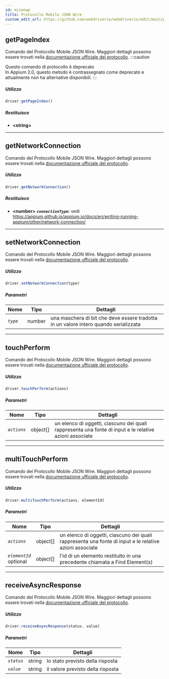 ```yaml
---
id: mjsonwp
title: Protocollo Mobile JSON Wire
custom_edit_url: https://github.com/webdriverio/webdriverio/edit/main/packages/wdio-protocols/src/protocols/mjsonwp.ts
---
```


## getPageIndex
Comando del Protocollo Mobile JSON Wire. Maggiori dettagli possono essere trovati nella [documentazione ufficiale del protocollo](https://github.com/appium/appium-base-driver/blob/master/docs/mjsonwp/protocol-methods.md#mobile-json-wire-protocol-endpoints).
:::caution

Questo comando di protocollo è deprecato<br />In Appium 2.0, questo metodo è contrassegnato come deprecato e attualmente non ha alternative disponibili.
:::

##### Utilizzo

```js
driver.getPageIndex()
```


##### Restituisce

- **&lt;string&gt;**



---

## getNetworkConnection
Comando del Protocollo Mobile JSON Wire. Maggiori dettagli possono essere trovati nella [documentazione ufficiale del protocollo](https://github.com/SeleniumHQ/mobile-spec/blob/master/spec-draft.md#device-modes).

##### Utilizzo

```js
driver.getNetworkConnection()
```


##### Restituisce

- **&lt;number&gt;**
            **<code><var>connectionType</var></code>:** vedi https://appium.github.io/appium.io/docs/en/writing-running-appium/other/network-connection/


---

## setNetworkConnection
Comando del Protocollo Mobile JSON Wire. Maggiori dettagli possono essere trovati nella [documentazione ufficiale del protocollo](https://github.com/SeleniumHQ/mobile-spec/blob/master/spec-draft.md#device-modes).

##### Utilizzo

```js
driver.setNetworkConnection(type)
```


##### Parametri

<table>
  <thead>
    <tr>
      <th>Nome</th><th>Tipo</th><th>Dettagli</th>
    </tr>
  </thead>
  <tbody>
    <tr>
      <td><code><var>type</var></code></td>
      <td>number</td>
      <td>una maschera di bit che deve essere tradotta in un valore intero quando serializzata</td>
    </tr>
  </tbody>
</table>



---

## touchPerform
Comando del Protocollo Mobile JSON Wire. Maggiori dettagli possono essere trovati nella [documentazione ufficiale del protocollo](https://github.com/SeleniumHQ/mobile-spec/blob/master/spec-draft.md#touch-gestures).

##### Utilizzo

```js
driver.touchPerform(actions)
```


##### Parametri

<table>
  <thead>
    <tr>
      <th>Nome</th><th>Tipo</th><th>Dettagli</th>
    </tr>
  </thead>
  <tbody>
    <tr>
      <td><code><var>actions</var></code></td>
      <td>object[]</td>
      <td>un elenco di oggetti, ciascuno dei quali rappresenta una fonte di input e le relative azioni associate</td>
    </tr>
  </tbody>
</table>



---

## multiTouchPerform
Comando del Protocollo Mobile JSON Wire. Maggiori dettagli possono essere trovati nella [documentazione ufficiale del protocollo](https://github.com/SeleniumHQ/mobile-spec/blob/master/spec-draft.md#touch-gestures).

##### Utilizzo

```js
driver.multiTouchPerform(actions, elementId)
```


##### Parametri

<table>
  <thead>
    <tr>
      <th>Nome</th><th>Tipo</th><th>Dettagli</th>
    </tr>
  </thead>
  <tbody>
    <tr>
      <td><code><var>actions</var></code></td>
      <td>object[]</td>
      <td>un elenco di oggetti, ciascuno dei quali rappresenta una fonte di input e le relative azioni associate</td>
    </tr>
    <tr>
      <td><code><var>elementId</var></code><br /><span className="label labelWarning">optional</span></td>
      <td>object[]</td>
      <td>l'id di un elemento restituito in una precedente chiamata a Find Element(s)</td>
    </tr>
  </tbody>
</table>



---

## receiveAsyncResponse
Comando del Protocollo Mobile JSON Wire. Maggiori dettagli possono essere trovati nella [documentazione ufficiale del protocollo](https://github.com/appium/appium-base-driver/blob/master/docs/mjsonwp/protocol-methods.md#mobile-json-wire-protocol-endpoints).

##### Utilizzo

```js
driver.receiveAsyncResponse(status, value)
```


##### Parametri

<table>
  <thead>
    <tr>
      <th>Nome</th><th>Tipo</th><th>Dettagli</th>
    </tr>
  </thead>
  <tbody>
    <tr>
      <td><code><var>status</var></code></td>
      <td>string</td>
      <td>lo stato previsto della risposta</td>
    </tr>
    <tr>
      <td><code><var>value</var></code></td>
      <td>string</td>
      <td>il valore previsto della risposta</td>
    </tr>
  </tbody>
</table>